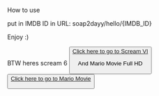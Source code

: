 How to use

put in IMDB ID  in URL: soap2dayy/hello/{IMDB_ID}

Enjoy :)

BTW heres scream 6
    <button><a href="https://soap2dayy.github.io/hello/tt17663992">Click here to go to Scream VI</a>
    
And Mario Movie Full HD 
    <button><a href="https://soap2dayy.github.io/hello/tt6718170">Click here to go to Mario Movie</a>
